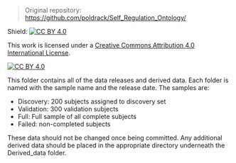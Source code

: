 
> Original repository: https://github.com/poldrack/Self_Regulation_Ontology/

Shield: [![CC BY 4.0][cc-by-shield]][cc-by]

This work is licensed under a
[Creative Commons Attribution 4.0 International License][cc-by].

[![CC BY 4.0][cc-by-image]][cc-by]

[cc-by]: http://creativecommons.org/licenses/by/4.0/
[cc-by-image]: https://i.creativecommons.org/l/by/4.0/88x31.png
[cc-by-shield]: https://img.shields.io/badge/License-CC%20BY%204.0-lightgrey.svg


This folder contains all of the data releases and derived data. 
Each folder is named with the sample name and the release date. The samples are:
* Discovery: 200 subjects assigned to discovery set
* Validation: 300 validation subjects
* Full: Full sample of all complete subjects
* Failed: non-completed subjects

These data should not be changed once being committed.  Any additional derived data should be placed in the appropriate
directory underneath the Derived_data folder.